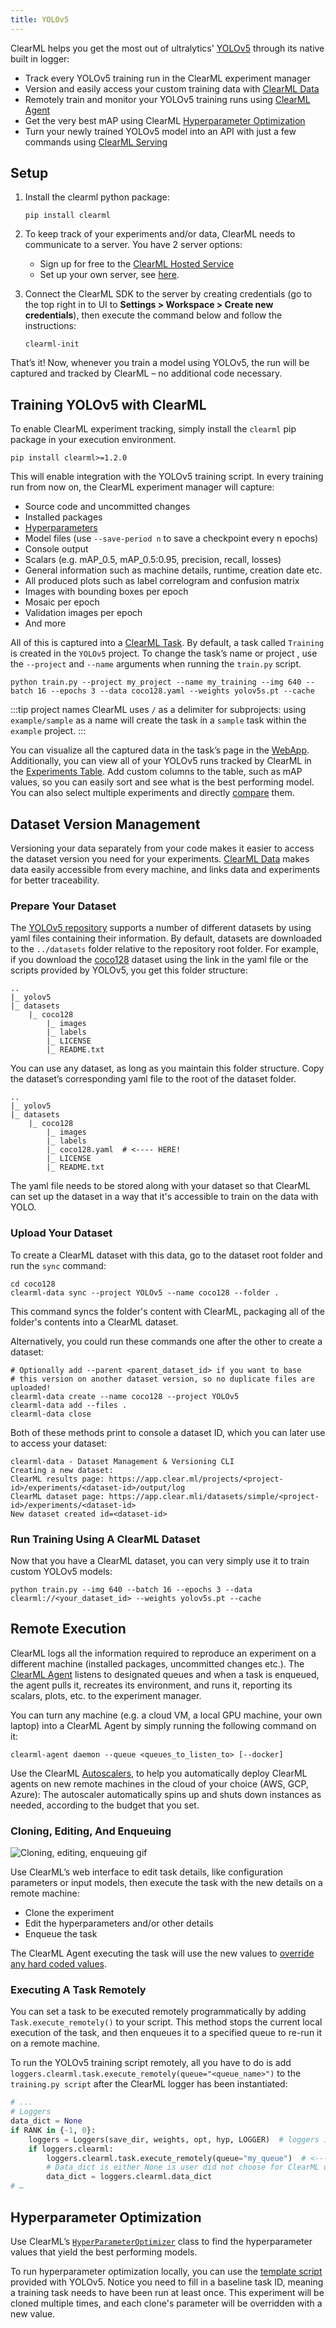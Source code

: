 ```yaml
---
title: YOLOv5
---
```


ClearML helps you get the most out of ultralytics' [YOLOv5](https://github.com/ultralytics/yolov5) through its native 
built in logger:
* Track every YOLOv5 training run in the ClearML experiment manager
* Version and easily access your custom training data with [ClearML Data](../clearml_data/clearml_data.md) 
* Remotely train and monitor your YOLOv5 training runs using [ClearML Agent](../clearml_agent.md)
* Get the very best mAP using ClearML [Hyperparameter Optimization](../fundamentals/hpo.md)
* Turn your newly trained YOLOv5 model into an API with just a few commands using [ClearML Serving](../clearml_serving/clearml_serving.md)

## Setup
1. Install the clearml python package:

   ```commandline
   pip install clearml
   ``` 
   
1. To keep track of your experiments and/or data, ClearML needs to communicate to a server. You have 2 server options:
    * Sign up for free to the [ClearML Hosted Service](https://app.clear.ml/) 
    * Set up your own server, see [here](../deploying_clearml/clearml_server.md).  
1. Connect the ClearML SDK to the server by creating credentials (go to the top right in to UI to **Settings > Workspace > Create new credentials**), 
   then execute the command below and follow the instructions:

   ```commandline
   clearml-init
   ```
    
That’s it! Now, whenever you train a model using YOLOv5, the run will be captured and tracked by ClearML – no additional 
code necessary. 
 
## Training YOLOv5 with ClearML 

To enable ClearML experiment tracking, simply install the `clearml` pip package in your execution environment.

```commandline
pip install clearml>=1.2.0
```

This will enable integration with the YOLOv5 training script. In every training run from now on, the ClearML experiment 
manager will capture:
* Source code and uncommitted changes
* Installed packages
* [Hyperparameters](../fundamentals/hyperparameters.md)
* Model files (use `--save-period n` to save a checkpoint every n epochs)
* Console output
* Scalars (e.g. mAP_0.5, mAP_0.5:0.95, precision, recall, losses)
* General information such as machine details, runtime, creation date etc.
* All produced plots such as label correlogram and confusion matrix
* Images with bounding boxes per epoch
* Mosaic per epoch
* Validation images per epoch
* And more

All of this is captured into a [ClearML Task](../fundamentals/task.md). By default, a task called `Training` is created 
in the `YOLOv5` project. To change the task’s name or project , use the `--project` and `--name` arguments when running 
the `train.py` script. 

```commandline
python train.py --project my_project --name my_training --img 640 --batch 16 --epochs 3 --data coco128.yaml --weights yolov5s.pt --cache
```

:::tip project names 
ClearML uses `/` as a delimiter for subprojects: using `example/sample` as a name will create the task in a `sample` 
task within the `example` project. 
:::

You can visualize all the captured data in the task’s page in the [WebApp](../webapp/webapp_exp_track_visual.md). 
Additionally, you can view all of your YOLOv5 runs tracked by ClearML in the [Experiments Table](../webapp/webapp_model_table.md). 
Add custom columns to the table, such as mAP values, so you can easily sort and see what is the best performing model. 
You can also select multiple experiments and directly [compare](../webapp/webapp_exp_comparing.md) them.   

## Dataset Version Management
Versioning your data separately from your code makes it easier to access the dataset version you need for your 
experiments. [ClearML Data](../clearml_data/clearml_data.md) makes data easily accessible from every machine, and links 
data and experiments for better traceability.

### Prepare Your Dataset
The [YOLOv5 repository](https://github.com/ultralytics/yolov5) supports a number of different datasets by using yaml 
files containing their information. By default, datasets are downloaded to the `../datasets` folder relative to the 
repository root folder. For example, if you download the [coco128](https://github.com/ultralytics/yolov5/blob/master/data/coco128.yaml) 
dataset using the link in the yaml file or the scripts provided by YOLOv5, you get this folder structure:

```
..
|_ yolov5
|_ datasets
    |_ coco128
        |_ images
        |_ labels
        |_ LICENSE
        |_ README.txt
```

You can use any dataset, as long as you maintain this folder structure.
Copy the dataset’s corresponding yaml file to the root of the dataset folder. 

```
..
|_ yolov5
|_ datasets
    |_ coco128
        |_ images
        |_ labels
        |_ coco128.yaml  # <---- HERE!
        |_ LICENSE
        |_ README.txt
```

The yaml file needs to be stored along with your dataset so that ClearML can set up the dataset in a way that it's 
accessible to train on the data with YOLO.

### Upload Your Dataset
To create a ClearML dataset with this data, go to the dataset root folder and run the `sync` command:

```commandline
cd coco128
clearml-data sync --project YOLOv5 --name coco128 --folder .
```

This command syncs the folder's content with ClearML, packaging all of the folder's contents into a ClearML dataset.

Alternatively, you could run these commands one after the other to create a dataset:

```commandline
# Optionally add --parent <parent_dataset_id> if you want to base
# this version on another dataset version, so no duplicate files are uploaded!
clearml-data create --name coco128 --project YOLOv5
clearml-data add --files .
clearml-data close
```

Both of these methods print to console a dataset ID, which you can later use to access your dataset:

```console
clearml-data - Dataset Management & Versioning CLI
Creating a new dataset:
ClearML results page: https://app.clear.ml/projects/<project-id>/experiments/<dataset-id>/output/log
ClearML dataset page: https://app.clear.mli/datasets/simple/<project-id>/experiments/<dataset-id>
New dataset created id=<dataset-id>
```

### Run Training Using A ClearML Dataset
Now that you have a ClearML dataset, you can very simply use it to train custom YOLOv5  models:

```commandline
python train.py --img 640 --batch 16 --epochs 3 --data clearml://<your_dataset_id> --weights yolov5s.pt --cache
```


## Remote Execution
ClearML logs all the information required to reproduce an experiment on a different machine (installed packages, 
uncommitted changes etc.). The [ClearML Agent](../clearml_agent.md) listens to designated queues and when a task is 
enqueued, the agent pulls it, recreates its environment, and runs it, reporting its scalars, plots, etc. to the 
experiment manager.

You can turn any machine (e.g. a cloud VM, a local GPU machine, your own laptop) into a ClearML Agent by simply running 
the following command on it:

```commandline
clearml-agent daemon --queue <queues_to_listen_to> [--docker]
```

Use the ClearML [Autoscalers](../cloud_autoscaling/autoscaling_overview.md), to help you automatically deploy ClearML 
agents on new remote machines in the cloud of your choice (AWS, GCP, Azure): The autoscaler automatically spins up and 
shuts down instances as needed, according to the budget that you set.


### Cloning, Editing, And Enqueuing

![Cloning, editing, enqueuing gif](../img/gif/integrations_yolov5.gif)

Use ClearML’s web interface to edit task details, like configuration parameters or input models, then execute the task 
with the new details on a remote machine:
* Clone the experiment
* Edit the hyperparameters and/or other details 
* Enqueue the task

The ClearML Agent executing the task will use the new values to [override any hard coded values](../clearml_agent.md). 

### Executing A Task Remotely
You can set a task to be executed remotely programmatically by adding `Task.execute_remotely()` to your script. This 
method stops the current local execution of the task, and then enqueues it to a specified queue to re-run it on a remote machine.

To run the YOLOv5 training script remotely, all you have to do is add `loggers.clearml.task.execute_remotely(queue="<queue_name>")` 
to the `training.py script` after the ClearML logger has been instantiated:

```python
# ...
# Loggers
data_dict = None
if RANK in {-1, 0}:
    loggers = Loggers(save_dir, weights, opt, hyp, LOGGER)  # loggers instance
    if loggers.clearml:
        loggers.clearml.task.execute_remotely(queue="my_queue")  # <------ ADD THIS LINE
        # Data_dict is either None is user did not choose for ClearML dataset or is filled in by ClearML
        data_dict = loggers.clearml.data_dict
# …
```

## Hyperparameter Optimization
Use ClearML’s [`HyperParameterOptimizer`](../references/sdk/hpo_optimization_hyperparameteroptimizer.md) class to find 
the hyperparameter values that yield the best performing models. 

To run hyperparameter optimization locally, you can use the [template script](https://github.com/ultralytics/yolov5/blob/master/utils/loggers/clearml/hpo.py) 
provided with YOLOv5. Notice you need to fill in a baseline task ID, meaning a training task needs to have been run at 
least once. This experiment will be cloned multiple times, and each clone's parameter will be overridden with a new value.

